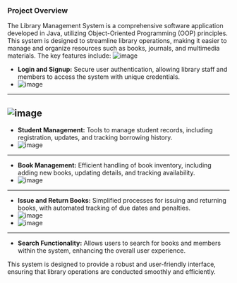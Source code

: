 ### Project Overview

The Library Management System is a comprehensive software application developed in Java, utilizing Object-Oriented Programming (OOP) principles. This system is designed to streamline library operations, making it easier to manage and organize resources such as books, journals, and multimedia materials. The key features include:
![image](https://github.com/user-attachments/assets/5a4e174e-df46-4583-93e6-83af7b19a62b)

- **Login and Signup:** Secure user authentication, allowing library staff and members to access the system with unique credentials.
- ![image](https://github.com/user-attachments/assets/0664a2fa-d954-42a3-b662-ea55702b8e83)
- ----
![image](https://github.com/user-attachments/assets/f3df9b39-22a8-4449-b1a7-35f2922350c5)
--------------

- **Student Management:** Tools to manage student records, including registration, updates, and tracking borrowing history.
- ![image](https://github.com/user-attachments/assets/73da0f53-de16-4cbe-b44e-759523483d80)
------------------
- **Book Management:** Efficient handling of book inventory, including adding new books, updating details, and tracking availability.
- ![image](https://github.com/user-attachments/assets/055f0f1f-a462-470a-921a-2ebbc8abd7f6)
------------------------
- **Issue and Return Books:** Simplified processes for issuing and returning books, with automated tracking of due dates and penalties.
- ![image](https://github.com/user-attachments/assets/c10f89fe-92bf-4567-a950-c69e1c75ead6)
- ![image](https://github.com/user-attachments/assets/70c33054-096f-43ac-a3a2-1a8f86faaa77)

-------------------------
- **Search Functionality:** Allows users to search for books and members within the system, enhancing the overall user experience.

This system is designed to provide a robust and user-friendly interface, ensuring that library operations are conducted smoothly and efficiently.
